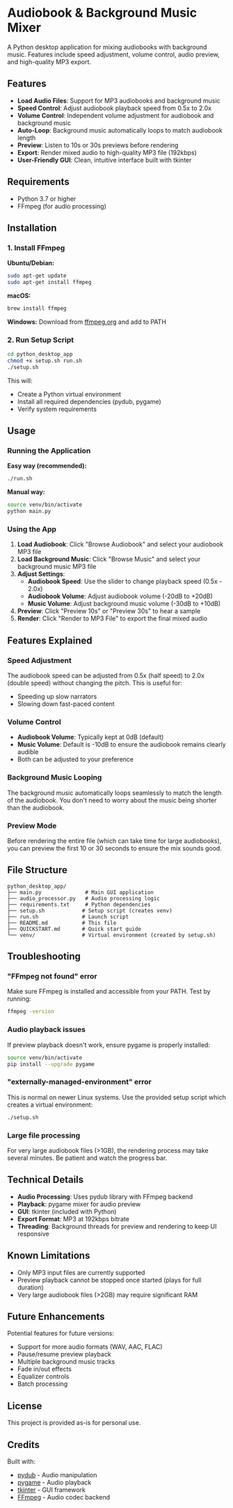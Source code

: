 # Audiobook & Background Music Mixer

A Python desktop application for mixing audiobooks with background music. Features include speed adjustment, volume control, audio preview, and high-quality MP3 export.

## Features

- **Load Audio Files**: Support for MP3 audiobooks and background music
- **Speed Control**: Adjust audiobook playback speed from 0.5x to 2.0x
- **Volume Control**: Independent volume adjustment for audiobook and background music
- **Auto-Loop**: Background music automatically loops to match audiobook length
- **Preview**: Listen to 10s or 30s previews before rendering
- **Export**: Render mixed audio to high-quality MP3 file (192kbps)
- **User-Friendly GUI**: Clean, intuitive interface built with tkinter

## Requirements

- Python 3.7 or higher
- FFmpeg (for audio processing)

## Installation

### 1. Install FFmpeg

**Ubuntu/Debian:**
```bash
sudo apt-get update
sudo apt-get install ffmpeg
```

**macOS:**
```bash
brew install ffmpeg
```

**Windows:**
Download from [ffmpeg.org](https://ffmpeg.org/download.html) and add to PATH

### 2. Run Setup Script

```bash
cd python_desktop_app
chmod +x setup.sh run.sh
./setup.sh
```

This will:
- Create a Python virtual environment
- Install all required dependencies (pydub, pygame)
- Verify system requirements

## Usage

### Running the Application

**Easy way (recommended):**
```bash
./run.sh
```

**Manual way:**
```bash
source venv/bin/activate
python main.py
```

### Using the App

1. **Load Audiobook**: Click "Browse Audiobook" and select your audiobook MP3 file
2. **Load Background Music**: Click "Browse Music" and select your background music MP3 file
3. **Adjust Settings**:
   - **Audiobook Speed**: Use the slider to change playback speed (0.5x - 2.0x)
   - **Audiobook Volume**: Adjust audiobook volume (-20dB to +20dB)
   - **Music Volume**: Adjust background music volume (-30dB to +10dB)
4. **Preview**: Click "Preview 10s" or "Preview 30s" to hear a sample
5. **Render**: Click "Render to MP3 File" to export the final mixed audio

## Features Explained

### Speed Adjustment
The audiobook speed can be adjusted from 0.5x (half speed) to 2.0x (double speed) without changing the pitch. This is useful for:
- Speeding up slow narrators
- Slowing down fast-paced content

### Volume Control
- **Audiobook Volume**: Typically kept at 0dB (default)
- **Music Volume**: Default is -10dB to ensure the audiobook remains clearly audible
- Both can be adjusted to your preference

### Background Music Looping
The background music automatically loops seamlessly to match the length of the audiobook. You don't need to worry about the music being shorter than the audiobook.

### Preview Mode
Before rendering the entire file (which can take time for large audiobooks), you can preview the first 10 or 30 seconds to ensure the mix sounds good.

## File Structure

```
python_desktop_app/
├── main.py              # Main GUI application
├── audio_processor.py   # Audio processing logic
├── requirements.txt     # Python dependencies
├── setup.sh            # Setup script (creates venv)
├── run.sh              # Launch script
├── README.md           # This file
├── QUICKSTART.md       # Quick start guide
└── venv/               # Virtual environment (created by setup.sh)
```

## Troubleshooting

### "FFmpeg not found" error
Make sure FFmpeg is installed and accessible from your PATH. Test by running:
```bash
ffmpeg -version
```

### Audio playback issues
If preview playback doesn't work, ensure pygame is properly installed:
```bash
source venv/bin/activate
pip install --upgrade pygame
```

### "externally-managed-environment" error
This is normal on newer Linux systems. Use the provided setup script which creates a virtual environment:
```bash
./setup.sh
```

### Large file processing
For very large audiobook files (>1GB), the rendering process may take several minutes. Be patient and watch the progress bar.

## Technical Details

- **Audio Processing**: Uses pydub library with FFmpeg backend
- **Playback**: pygame mixer for audio preview
- **GUI**: tkinter (included with Python)
- **Export Format**: MP3 at 192kbps bitrate
- **Threading**: Background threads for preview and rendering to keep UI responsive

## Known Limitations

- Only MP3 input files are currently supported
- Preview playback cannot be stopped once started (plays for full duration)
- Very large audiobook files (>2GB) may require significant RAM

## Future Enhancements

Potential features for future versions:
- Support for more audio formats (WAV, AAC, FLAC)
- Pause/resume preview playback
- Multiple background music tracks
- Fade in/out effects
- Equalizer controls
- Batch processing

## License

This project is provided as-is for personal use.

## Credits

Built with:
- [pydub](https://github.com/jiaaro/pydub) - Audio manipulation
- [pygame](https://www.pygame.org/) - Audio playback
- [tkinter](https://docs.python.org/3/library/tkinter.html) - GUI framework
- [FFmpeg](https://ffmpeg.org/) - Audio codec backend
